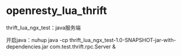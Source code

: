 # openresty_lua_thrift

thrift_lua_ngx_test：java服务端

开启java：nuhup java -cp thrift_lua_ngx_test-1.0-SNAPSHOT-jar-with-dependencies.jar com.test.thrift.rpc.Server &

